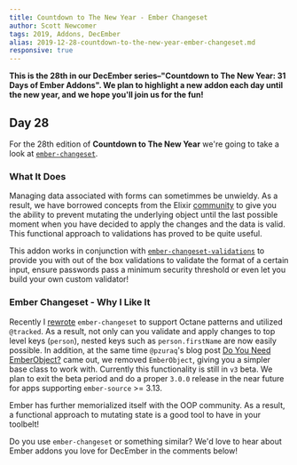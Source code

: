 ```yaml
---
title: Countdown to The New Year - Ember Changeset
author: Scott Newcomer
tags: 2019, Addons, DecEmber
alias: 2019-12-28-countdown-to-the-new-year-ember-changeset.md
responsive: true
---
```


**This is the 28th in our DecEmber series–"Countdown to The New Year: 31 Days of Ember Addons". We plan to highlight a new addon each day until the new year, and we hope you'll join us for the fun!**

## Day 28

For the 28th edition of **Countdown to The New Year** we're going to take a
look at [`ember-changeset`](https://emberobserver.com/addons/ember-changeset).

### What It Does

Managing data associated with forms can sometimmes be unwieldy. As a result, we have borrowed concepts from the Elixir [community](https://hexdocs.pm/ecto/Ecto.Changeset.html#content) to give you the ability to prevent mutating the underlying object until the last possible moment when you have decided to apply the changes and the data is valid. This functional approach to validations has proved to be quite useful.

This addon works in conjunction with [`ember-changeset-validations`](https://github.com/poteto/ember-changeset-validations/) to provide you with out of the box validations to validate the format of a certain input, ensure passwords pass a minimum security threshold or even let you build your own custom validator!

### Ember Changeset - Why I Like It
Recently I [rewrote](https://github.com/poteto/ember-changeset/pull/379) `ember-changeset` to support Octane patterns and utilized `@tracked`.  As a result, not only can you validate and apply changes to top level keys (`person`), nested keys such as `person.firstName` are now easily possible.  In addition, at the same time `@pzuraq`'s blog post [Do You Need EmberObject?](https://www.pzuraq.com/do-you-need-ember-object/) came out, we removed `EmberObject`, giving you a simpler base class to work with.  Currently this functionality is still in `v3` beta.  We plan to exit the beta period and do a proper `3.0.0` release in the near future for apps supporting `ember-source` >= 3.13.

Ember has further memorialized itself with the OOP community.  As a result, a functional approach to mutating state is a good tool to have in your toolbelt!

Do you use `ember-changeset` or something similar? We'd love to hear about Ember addons you love for DecEmber in the comments below!
